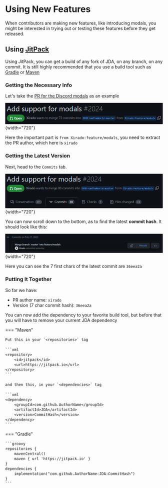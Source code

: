 # Using New Features

When contributors are making new features, like introducing modals, 
you might be interested in trying out or testing these features before they get released.

## Using [JitPack](https://jitpack.io)

Using JitPack, you can get a build of any fork of JDA, on any branch, on any commit.
It is still highly recommended that you use a build tool such as [Gradle](https://gradle.org) or [Maven](https://maven.apache.org)

### Getting the Necessary Info

Let's take the [PR for the Discord modals](https://github.com/DV8FromTheWorld/JDA/pull/2024) as an example

![img.png](../assets/images/github_pr.png){width="720"}

Here the important part is `from Xirado:feature/modals`, you need to extract the PR author, which here is `xirado`

### Getting the Latest Version

Next, head to the `Commits` tab.

![img.png](../assets/images/github_pr_commits_tab.png){width="720"}

You can now scroll down to the bottom, as to find the latest **commit hash**.  It should look like this:

![img.png](../assets/images/github_pr_latest_commit.png){width="720"}

Here you can see the 7 first chars of the latest commit are `36eea2a`

### Putting It Together

So far we have:

* PR author name: `xirado`
* Version (7 char commit hash): `36eea2a`

You can now add the dependency to your favorite build tool, but before that you will have to remove your current JDA dependency

=== "Maven"

    Put this in your `<repositories>` tag    

    ```xml
    <repository>
        <id>jitpack</id>
        <url>https://jitpack.io</url>
    </repository>
    ```

    and then this, in your `<dependencies>` tag

    ```xml
    <dependency>
        <groupId>com.github.AuthorName</groupId>
        <artifactId>JDA</artifactId>
        <version>CommitHash</version>
    </dependency>
    ```

=== "Gradle"
    
    ```groovy
    repositories {
        mavenCentral()
        maven { url 'https://jitpack.io' }
    }
    dependencies {
        implementation("com.github.AuthorName:JDA:CommitHash")
    }
    ```